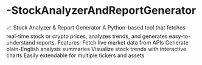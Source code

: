 # -StockAnalyzerAndReportGenerator
📈 Stock Analyzer &amp; Report Generator A Python-based tool that fetches real-time stock or crypto prices, analyzes trends, and generates easy-to-understand reports. Features: Fetch live market data from APIs Generate plain-English analysis summaries Visualize stock trends with interactive charts Easily extendable for multiple tickers and assets

